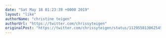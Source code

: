 ```yaml
---
date: "Sat May 18 01:23:39 +0000 2019"
layout: "like"
authorName: "christine teigen"
authorUrl: "https://twitter.com/chrissyteigen"
originalPost: "https://twitter.com/chrissyteigen/status/1129558130625458176"
---
```

